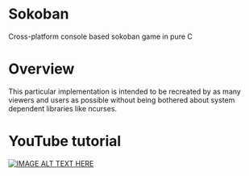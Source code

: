 # Sokoban
Cross-platform console based sokoban game in pure C

# Overview
This particular implementation is intended to be recreated
by as many viewers and users as possible without being bothered
about system dependent libraries like ncurses.

# YouTube tutorial
[![IMAGE ALT TEXT HERE](https://img.youtube.com/vi/R7F5EyI4kXo/0.jpg)](https://youtu.be/R7F5EyI4kXo)
